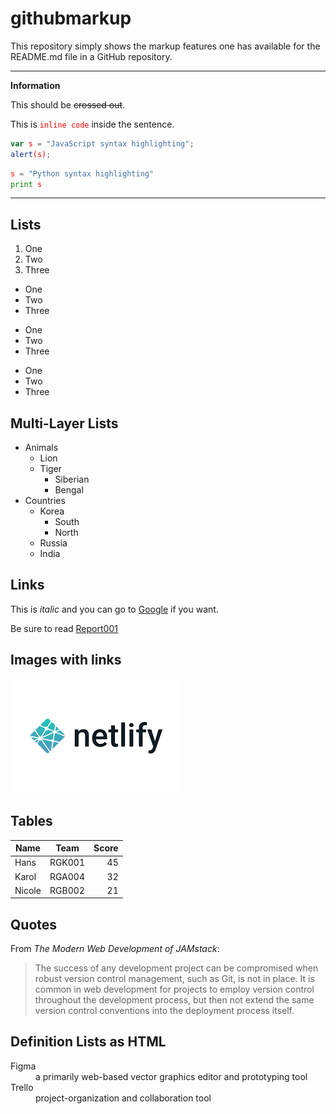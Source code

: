 <style>
code {
	color: red;
}
</style>
# githubmarkup 

This repository simply shows the markup features one has available for the README.md file in a GitHub repository.

---

**Information**

This should be ~~crossed out~~.

This is `inline code` inside the sentence.

```javascript
var s = "JavaScript syntax highlighting";
alert(s);
```
 
```python
s = "Python syntax highlighting"
print s
```

---

## Lists

1. One
2. Two
3. Three

- One
- Two
- Three

* One
* Two
* Three

+ One
+ Two
+ Three

## Multi-Layer Lists

- Animals
    - Lion
    - Tiger
        - Siberian
        - Bengal
- Countries
    - Korea
        - South
        - North
    - Russia
    - India

## Links 

This is *italic* and you can go to [Google](http://google.com) if you want.

Be sure to read [Report001](reports/report001.txt)

## Images with links

[![Netlify Icon](images/netlify.png "Goto Netlify to host for free")](http://netlify.com)

## Tables

| Name          | Team          | Score  |
| ------------- |:-------------:| -----:|
| Hans          | RGK001        |    45 |
| Karol         | RGA004        |    32 |
| Nicole        | RGB002        |    21 |

## Quotes

From *The Modern Web Development of JAMstack*:
> The success of any development project can be compromised when robust version control management, such as Git, is not in place. It is common in web development for projects to employ version control throughout the development process, but then not extend the same version control conventions into the deployment process itself.

## Definition Lists as HTML

<dl>
  <dt>Figma</dt>
  <dd>a primarily web-based vector graphics editor and prototyping tool</dd>

  <dt>Trello</dt>
  <dd>project-organization and collaboration tool</dd>
</dl>